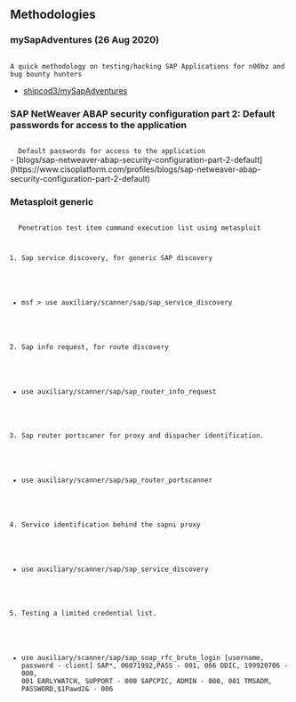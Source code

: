 ## Methodologies


### mySapAdventures (26 Aug 2020)

<code>
A quick methodology on testing/hacking SAP Applications for n00bz and bug bounty hunters
</code>

- [shipcod3/mySapAdventures](https://github.com/shipcod3/mySapAdventures)

### SAP NetWeaver ABAP security configuration part 2: Default passwords for access to the application
<code>
  Default passwords for access to the application
</code>
- [blogs/sap-netweaver-abap-security-configuration-part-2-default](https://www.cisoplatform.com/profiles/blogs/sap-netweaver-abap-security-configuration-part-2-default)

### Metasploit generic
<code>
  Penetration test item command execution list using metasploit

1. Sap service discovery, for generic SAP discovery
- msf > use auxiliary/scanner/sap/sap_service_discovery

2. Sap info request, for route discovery
- use auxiliary/scanner/sap/sap_router_info_request

3. Sap router portscaner for proxy and dispacher identification.
- use auxiliary/scanner/sap/sap_router_portscanner

4. Service identification behind the sapni proxy
- use auxiliary/scanner/sap/sap_service_discovery

5. Testing a limited credential list.
- use auxiliary/scanner/sap/sap_soap_rfc_brute_login
[username, password - client]
SAP*, 06071992,PASS - 001, 066
DDIC, 199920706 - 000, 001
EARLYWATCH, SUPPORT - 000
SAPCPIC, ADMIN - 000, 001
TMSADM, PASSWORD,$1Pawd2& - 006
</code>
